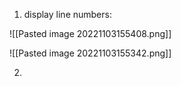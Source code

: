 1. display line numbers:

![[Pasted image 20221103155408.png]]

![[Pasted image 20221103155342.png]]


2. 